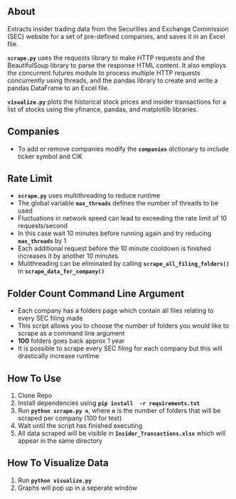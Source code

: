 ## About
Extracts insider trading data from the Securities and Exchange Commission (SEC) website for a set of pre-defined companies, and saves it in an Excel file.

**`scrape.py`** uses the requests library to make HTTP requests and the BeautifulSoup library to parse the response HTML content. It also employs the concurrent.futures module to process multiple HTTP requests concurrently using threads, and the pandas library to create and write a pandas DataFrame to an Excel file.

**`visualize.py`** plots the historical stock prices and insider transactions for a list of stocks using the yfinance, pandas, and matplotlib libraries. 

## Companies
- To add or remove companies modify the **`companies`** dictionary to include ticker symbol and CIK

## Rate Limit 
- **`scrape.py`** uses multithreading to reduce runtime
- The global variable **`max_threads`** defines the number of threads to be used
- Fluctuations in network speed can lead to exceeding the rate limit of 10 requests/second
- In this case wait 10 minutes before running again and try reducing **`max_threads`** by 1
- Each additional request before the 10 minute cooldown is finished increases it by another 10 minutes
- Mulithreading can be eliminated by calling **`scrape_all_filing_folders()`** in **`scrape_data_for_company()`**

## Folder Count Command Line Argument
- Each company has a folders page which contain all files relating to every SEC filing made
- This script allows you to choose the number of folders you would like to scrape as a command line argument
- **100** folders goes back approx 1 year
- It is possible to scrape every SEC filing for each company but this will drastically increase runtime 

## How To Use 
1. Clone Repo
2. Install dependencies using **`pip install  -r requirements.txt`**
3. Run **`python scrape.py n`**, where **`n`** is the number of folders that will be scraped per company (100 for test)
4. Wait until the script has finished executing
5. All data scraped will be visible in **`Insider_Transactions.xlsx`** which will appear in the same directory

## How To Visualize Data
1. Run **`python visualize.py`** 
2. Graphs will pop up in a seperate window
